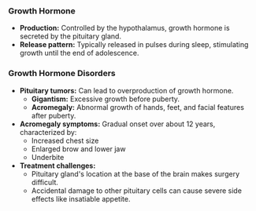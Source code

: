 ### Growth Hormone

- **Production:** Controlled by the hypothalamus, growth hormone is secreted by the pituitary gland.
- **Release pattern:** Typically released in pulses during sleep, stimulating growth until the end of adolescence.

### Growth Hormone Disorders

- **Pituitary tumors:** Can lead to overproduction of growth hormone.
    - **Gigantism:** Excessive growth before puberty.
    - **Acromegaly:** Abnormal growth of hands, feet, and facial features after puberty.
- **Acromegaly symptoms:** Gradual onset over about 12 years, characterized by:
    - Increased chest size
    - Enlarged brow and lower jaw
    - Underbite
- **Treatment challenges:**
    - Pituitary gland's location at the base of the brain makes surgery difficult.
    - Accidental damage to other pituitary cells can cause severe side effects like insatiable appetite.